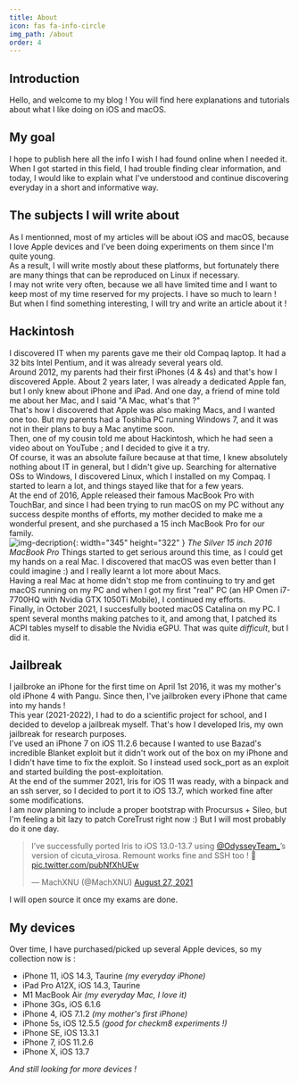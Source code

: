 ```yaml
---
title: About
icon: fas fa-info-circle
img_path: /about
order: 4
---
```


## Introduction
Hello, and welcome to my blog ! You will find here explanations and tutorials about what I like doing on iOS and macOS.

## My goal
I hope to publish here all the info I wish I had found online when I needed it. \
When I got started in this field, I had trouble finding clear information, and today, I would like to explain what I've understood and continue discovering everyday in a short and informative way.

## The subjects I will write about
As I mentionned, most of my articles will be about iOS and macOS, because I love Apple devices and I've been doing experiments on them since I'm quite young.\
As a result, I will write mostly about these platforms, but fortunately there are many things that can be reproduced on Linux if necessary.\
I may not write very often, because we all have limited time and I want to keep most of my time reserved for my projects. I have so much to learn ! But when I find something interesting, I will try and write an article about it !

## Hackintosh
I discovered IT when my parents gave me their old Compaq laptop. It had a 32 bits Intel Pentium, and it was already several years old. \
Around 2012, my parents had their first iPhones (4 & 4s) and that's how I discovered Apple. About 2 years later, I was already a dedicated Apple fan, but I only knew about iPhone and iPad. And one day, a friend of mine told me about her Mac, and I said "A Mac, what's that ?"\
That's how I discovered that Apple was also making Macs, and I wanted one too. But my parents had a Toshiba PC running Windows 7, and it was not in their plans to buy a Mac anytime soon.\
Then, one of my cousin told me about Hackintosh, which he had seen a video about on YouTube ; and I decided to give it a try.\
Of course, it was an absolute failure because at that time, I knew absolutely nothing about IT in general, but I didn't give up. Searching for alternative OSs to Windows, I discovered Linux, which I installed on my Compaq. I started to learn a lot, and things stayed like that for a few years.\
At the end of 2016, Apple released their famous MacBook Pro with TouchBar, and since I had been  trying to run macOS on my PC without any success despite months of efforts, my mother decided to make me a wonderful present, and she purchased a 15 inch MacBook Pro for our family.\
![img-decription](MacBookPro.png){: width="345" height="322" }
_The Silver 15 inch 2016 MacBook Pro_
Things started to get serious around this time, as I could get my hands on a real Mac. I discovered that macOS was even better than I could imagine :) and I really learnt a lot more about Macs.\
Having a real Mac at home didn't stop me from continuing to try and get macOS running on my PC and when I got my first "real" PC (an HP Omen i7-7700HQ with Nvidia GTX 1050Ti Mobile), I continued my efforts. \
Finally, in October 2021, I succesfully booted macOS Catalina on my PC. I spent several months making patches to it, and among that, I patched its ACPI tables myself to disable the Nvidia eGPU. That was quite _difficult_, but I did it.

## Jailbreak
I jailbroke an iPhone for the first time on April 1st 2016, it was my mother's old iPhone 4 with Pangu. Since then, I've jailbroken every iPhone that came into my hands !\
This year (2021-2022), I had to do a scientific project for school, and I decided to develop a jailbreak myself. That's how I developed Iris, my own jailbreak for research purposes.\
I've used an iPhone 7 on iOS 11.2.6 because I wanted to use Bazad's incredible Blanket exploit but it didn't work out of the box on my iPhone and I didn't have time to fix the exploit. So I instead used sock\_port as an exploit and started building the post-exploitation.\
At the end of the summer 2021, Iris for iOS 11 was ready, with a binpack and an ssh server, so I decided to port it to iOS 13.7, which worked fine after some modifications.\
I am now planning to include a proper bootstrap with Procursus + Sileo, but I'm feeling a bit lazy to patch CoreTrust right now :) But I will most probably do it one day.
<blockquote class="twitter-tweet"><p lang="en" dir="ltr">I’ve successfully ported Iris to iOS 13.0-13.7 using <a href="https://twitter.com/OdysseyTeam_?ref_src=twsrc%5Etfw">@OdysseyTeam_</a>’s version of cicuta_virosa. Remount works fine and SSH too ! 🥳 <a href="https://t.co/pubNfXhUEw">pic.twitter.com/pubNfXhUEw</a></p>&mdash; MachXNU (@MachXNU) <a href="https://twitter.com/MachXNU/status/1431345725904928774?ref_src=twsrc%5Etfw">August 27, 2021</a></blockquote> <script async src="https://platform.twitter.com/widgets.js" charset="utf-8"></script>
I will open source it once my exams are done.

## My devices
Over time, I have purchased/picked up several Apple devices, so my collection now is :
* iPhone 11, iOS 14.3, Taurine _(my everyday iPhone)_
* iPad Pro A12X, iOS 14.3, Taurine 
* M1 MacBook Air _(my everyday Mac, I love it)_
* iPhone 3Gs, iOS 6.1.6
* iPhone 4, iOS 7.1.2 _(my mother's first iPhone)_
* iPhone 5s, iOS 12.5.5 _(good for checkm8 experiments !)_
* iPhone SE, iOS 13.3.1
* iPhone 7, iOS 11.2.6
* iPhone X, iOS 13.7 

_And still looking for more devices !_
